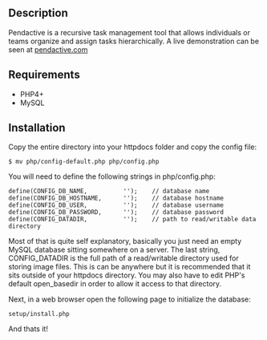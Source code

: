 ## Description

Pendactive is a recursive task management tool that allows individuals or
teams organize and assign tasks hierarchically. A live demonstration can be
seen at [pendactive.com](http://pendactive.com)

## Requirements

* PHP4+
* MySQL

## Installation

Copy the entire directory into your httpdocs folder and copy the config file:

```
$ mv php/config-default.php php/config.php
```

You will need to define the following strings in php/config.php:

```
define(CONFIG_DB_NAME,          '');    // database name
define(CONFIG_DB_HOSTNAME,      '');    // database hostname
define(CONFIG_DB_USER,          '');    // database username
define(CONFIG_DB_PASSWORD,      '');    // database password
define(CONFIG_DATADIR,          '');    // path to read/writable data directory 
```

Most of that is quite self explanatory, basically you just need an empty MySQL
database sitting somewhere on a server. The last string, CONFIG_DATADIR is the
full path of a read/writable directory used for storing image files. This is
can be anywhere but it is recommended that it sits outside of your httpdocs
directory. You may also have to edit PHP's default open_basedir in order to
allow it access to that directory.

Next, in a web browser open the following page to initialize the database:

```
setup/install.php
```

And thats it! 

